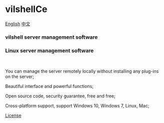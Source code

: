 # vilshellCe

[English](./README.md)
[中文](./README_zhCn.md)


### vilshell server management software

### Linux server management software


<br />


You can manage the server remotely locally without installing any plug-ins on the server;

Beautiful interface and powerful functions;

Open source code, security guarantee, free and free;

Cross-platform support, support Windows 10, Windows 7, Linux, Mac;





[License](./License.txt)
